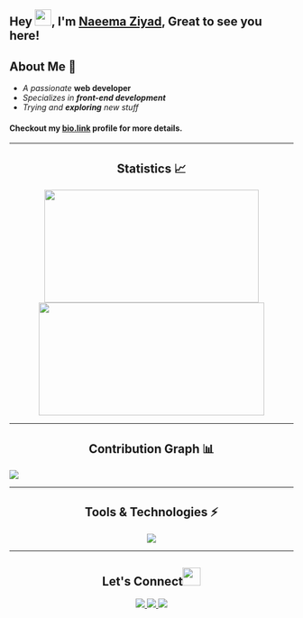 ## Hey <img src="https://gist.github.com/haldaranup/aad23918f5ad8bff5199094c9f6d337a/raw/a19b90e65fcffa0eabd3874b66520b91ee9f0e60/hi.gif" width="29">, I'm [Naeema Ziyad](#), Great to see you here!

## About Me 🙂
- *A passionate* **web developer** 
- *Specializes in **front-end development***
- *Trying and **exploring** new stuff*
#### Checkout my [bio.link](#) profile for more details.



---
<h2 align="center">Statistics 📈 </h2>
<p align="center">
<img height="200px" width="380px" src="https://github-readme-stats.vercel.app/api?username=naeema-19&show_icons=true&theme=tokyonight" />     
<img height="200px" width="400px" src="https://github-readme-streak-stats.herokuapp.com/?user=naeema-19&show_icons=true&theme=tokyonight" />
<p/>







---
<h2 align="center">Contribution Graph 📊</h2>
<img src="https://github-readme-activity-graph.cyclic.app/graph?username=naeema-19&theme=chartreuse-dark" /> 



  
 
---
 <h2 align="center">Tools & Technologies ⚡</h2>
 <p align="center">
  <a href="#">
    <img src="https://skillicons.dev/icons?i=js,html,css,sass,react,django,python,php,mongodb,c,cpp,java,git" />
  </a>
</p>
 



___
<h2 align="center">Let's Connect<img src="https://gist.github.com/naeema-19/f89330e95dfca979a5bc9fd80602761f/raw/8a3d00dfc3aa37c26873bb154227e395ef77cdfa/handshake.gif" height="32px"> </h2>
 <p align="center">
  <a href="https://twitter.com/naeema_ziyad">
    <img src="https://skillicons.dev/icons?i=twitter" />
  </a>
  <a href="https://www.linkedin.com/in/naeema-ziyad/">
    <img src="https://skillicons.dev/icons?i=linkedin" />
  </a>
  <a href="https://www.instagram.com/naeema_ziyad/">
    <img src="https://skillicons.dev/icons?i=instagram" />
  </a>
</p>



